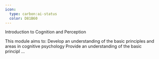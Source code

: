 ```yaml
---
icon:
  type: carbon:ai-status
  color: D81B60
---
```

Introduction to Cognition and Perception

This module aims to: Develop an understanding of the basic principles and areas in cognitive psychology Provide an understanding of the basic principl ... 
